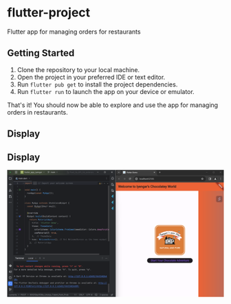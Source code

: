 # flutter-project
Flutter app for managing orders for restaurants

## Getting Started
1. Clone the repository to your local machine.
2. Open the project in your preferred IDE or text editor.
3. Run `flutter pub get` to install the project dependencies.
4. Run `flutter run` to launch the app on your device or emulator.

That's it! You should now be able to explore and use the app for managing orders in restaurants.

## Display
## Display
![Output](output.png)